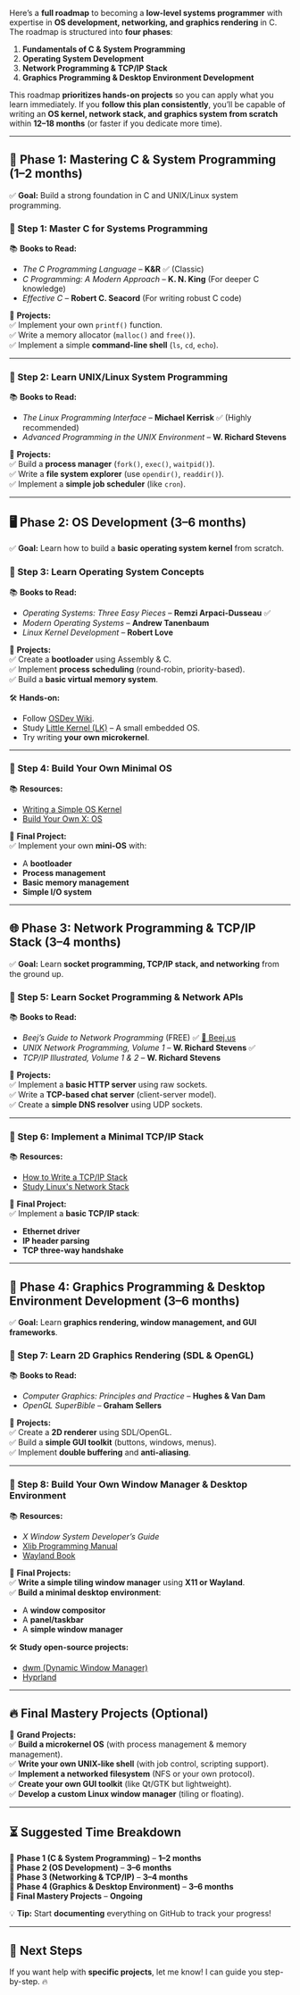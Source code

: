 Here’s a **full roadmap** to becoming a **low-level systems programmer** with expertise in **OS development, networking, and graphics rendering** in C. The roadmap is structured into **four phases**:  

1. **Fundamentals of C & System Programming**  
2. **Operating System Development**  
3. **Network Programming & TCP/IP Stack**  
4. **Graphics Programming & Desktop Environment Development**  

This roadmap **prioritizes hands-on projects** so you can apply what you learn immediately. If you **follow this plan consistently**, you’ll be capable of writing an **OS kernel, network stack, and graphics system from scratch** within **12–18 months** (or faster if you dedicate more time).  

---

## **🚀 Phase 1: Mastering C & System Programming (1–2 months)**  
✅ **Goal:** Build a strong foundation in C and UNIX/Linux system programming.  

### **🔹 Step 1: Master C for Systems Programming**  
📚 **Books to Read:**  
- *The C Programming Language* – **K&R** ✅ (Classic)  
- *C Programming: A Modern Approach* – **K. N. King** (For deeper C knowledge)  
- *Effective C* – **Robert C. Seacord** (For writing robust C code)  

🎯 **Projects:**  
✅ Implement your own `printf()` function.  
✅ Write a memory allocator (`malloc()` and `free()`).  
✅ Implement a simple **command-line shell** (`ls`, `cd`, `echo`).  

---

### **🔹 Step 2: Learn UNIX/Linux System Programming**  
📚 **Books to Read:**  
- *The Linux Programming Interface* – **Michael Kerrisk** ✅ (Highly recommended)  
- *Advanced Programming in the UNIX Environment* – **W. Richard Stevens**  

🎯 **Projects:**  
✅ Build a **process manager** (`fork()`, `exec()`, `waitpid()`).  
✅ Write a **file system explorer** (use `opendir()`, `readdir()`).  
✅ Implement a **simple job scheduler** (like `cron`).  

---

## **🖥️ Phase 2: OS Development (3–6 months)**  
✅ **Goal:** Learn how to build a **basic operating system kernel** from scratch.  

### **🔹 Step 3: Learn Operating System Concepts**  
📚 **Books to Read:**  
- *Operating Systems: Three Easy Pieces* – **Remzi Arpaci-Dusseau** ✅  
- *Modern Operating Systems* – **Andrew Tanenbaum**  
- *Linux Kernel Development* – **Robert Love**  

🎯 **Projects:**  
✅ Create a **bootloader** using Assembly & C.  
✅ Implement **process scheduling** (round-robin, priority-based).  
✅ Build a **basic virtual memory system**.  

🛠 **Hands-on:**  
- Follow [OSDev Wiki](https://wiki.osdev.org/Main_Page).  
- Study [Little Kernel (LK)](https://github.com/littlekernel/lk) – A small embedded OS.  
- Try writing **your own microkernel**.  

---

### **🔹 Step 4: Build Your Own Minimal OS**  
📚 **Resources:**  
- [Writing a Simple OS Kernel](https://littleosbook.github.io/)  
- [Build Your Own X: OS](https://github.com/codecrafters-io/build-your-own-x)  

🎯 **Final Project:**  
✅ Implement your own **mini-OS** with:  
   - A **bootloader**  
   - **Process management**  
   - **Basic memory management**  
   - **Simple I/O system**  

---

## **🌐 Phase 3: Network Programming & TCP/IP Stack (3–4 months)**  
✅ **Goal:** Learn **socket programming, TCP/IP stack, and networking** from the ground up.  

### **🔹 Step 5: Learn Socket Programming & Network APIs**  
📚 **Books to Read:**  
- *Beej’s Guide to Network Programming* (FREE) ✅ [🔗 Beej.us](https://beej.us/guide/bgnet/)  
- *UNIX Network Programming, Volume 1* – **W. Richard Stevens** ✅  
- *TCP/IP Illustrated, Volume 1 & 2* – **W. Richard Stevens**  

🎯 **Projects:**  
✅ Implement a **basic HTTP server** using raw sockets.  
✅ Write a **TCP-based chat server** (client-server model).  
✅ Create a **simple DNS resolver** using UDP sockets.  

---

### **🔹 Step 6: Implement a Minimal TCP/IP Stack**  
📚 **Resources:**  
- [How to Write a TCP/IP Stack](https://web.archive.org/web/20210127143346/http://www.saminiir.com/lets-code-tcp-ip-stack-1-ethernet-arp/)  
- [Study Linux's Network Stack](https://github.com/torvalds/linux/tree/master/net)  

🎯 **Final Project:**  
✅ Implement a **basic TCP/IP stack**:  
   - **Ethernet driver**  
   - **IP header parsing**  
   - **TCP three-way handshake**  

---

## **🎨 Phase 4: Graphics Programming & Desktop Environment Development (3–6 months)**  
✅ **Goal:** Learn **graphics rendering, window management, and GUI frameworks**.  

### **🔹 Step 7: Learn 2D Graphics Rendering (SDL & OpenGL)**  
📚 **Books to Read:**  
- *Computer Graphics: Principles and Practice* – **Hughes & Van Dam**  
- *OpenGL SuperBible* – **Graham Sellers**  

🎯 **Projects:**  
✅ Create a **2D renderer** using SDL/OpenGL.  
✅ Build a **simple GUI toolkit** (buttons, windows, menus).  
✅ Implement **double buffering** and **anti-aliasing**.  

---

### **🔹 Step 8: Build Your Own Window Manager & Desktop Environment**  
📚 **Resources:**  
- *X Window System Developer’s Guide*  
- [Xlib Programming Manual](https://tronche.com/gui/x/xlib/)  
- [Wayland Book](https://wayland-book.com/)  

🎯 **Final Projects:**  
✅ **Write a simple tiling window manager** using **X11 or Wayland**.  
✅ **Build a minimal desktop environment**:  
   - A **window compositor**  
   - A **panel/taskbar**  
   - A **simple window manager**  

🛠 **Study open-source projects:**  
- [dwm (Dynamic Window Manager)](https://dwm.suckless.org/)  
- [Hyprland](https://github.com/hyprwm/Hyprland)  

---

## **🔥 Final Mastery Projects (Optional)**
🎯 **Grand Projects:**  
✅ **Build a microkernel OS** (with process management & memory management).  
✅ **Write your own UNIX-like shell** (with job control, scripting support).  
✅ **Implement a networked filesystem** (NFS or your own protocol).  
✅ **Create your own GUI toolkit** (like Qt/GTK but lightweight).  
✅ **Develop a custom Linux window manager** (tiling or floating).  

---

## **⏳ Suggested Time Breakdown**
📌 **Phase 1 (C & System Programming)** – **1–2 months**  
📌 **Phase 2 (OS Development)** – **3–6 months**  
📌 **Phase 3 (Networking & TCP/IP)** – **3–4 months**  
📌 **Phase 4 (Graphics & Desktop Environment)** – **3–6 months**  
📌 **Final Mastery Projects** – **Ongoing**  

💡 **Tip:** Start **documenting** everything on GitHub to track your progress!  

---

## **🚀 Next Steps**
If you want help with **specific projects**, let me know! I can guide you step-by-step. 🔥
